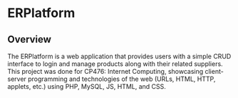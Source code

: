 # ERPlatform
## Overview
The ERPlatform is a web application that provides users with a simple CRUD interface to login and manage products along with their related suppliers. This project was done for CP476: Internet Computing, showcasing client-server programming and technologies of the web (URLs, HTML, HTTP, applets, etc.) using PHP, MySQL, JS, HTML, and CSS.
